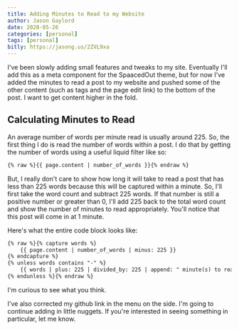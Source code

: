 ```yaml
---
title: Adding Minutes to Read to my Website
author: Jason Gaylord
date: 2020-05-26
categories: [personal]
tags: [personal]
bitly: https://jasong.us/2ZVL9xa
---
```


I've been slowly adding small features and tweaks to my site. Eventually I'll add this as a meta component for the SpaacedOut theme, but for now I've added the minutes to read a post to my website and pushed some of the other content (such as tags and the page edit link) to the bottom of the post. I want to get content higher in the fold.

## Calculating Minutes to Read
An average number of words per minute read is usually around 225. So, the first thing I do is read the number of words within a post. I do that by getting the number of words using a useful liquid filter like so:

```markdown
{% raw %}{{ page.content | number_of_words }}{% endraw %}
```

But, I really don't care to show how long it will take to read a post that has less than 225 words because this will be captured within a minute. So, I'll first take the word count and subtract 225 words. If that number is still a positive number or greater than 0, I'll add 225 back to the total word count and show the number of minutes to read appropriately. You'll notice that this post will come in at 1 minute.

Here's what the entire code block looks like:

```markdown
{% raw %}{% capture words %}
    {{ page.content | number_of_words | minus: 225 }}
{% endcapture %}
{% unless words contains "-" %}
    {{ words | plus: 225 | divided_by: 225 | append: " minute(s) to read" }}
{% endunless %}{% endraw %}
```

I'm curious to see what you think.

I've also corrected my github link in the menu on the side. I'm going to continue adding in little nuggets. If you're interested in seeing something in particular, let me know.